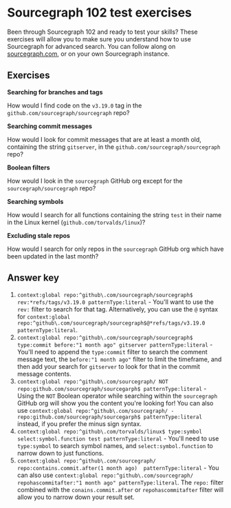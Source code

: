 # Sourcegraph 102 test exercises

Been through Sourcegraph 102 and ready to test your skills? These exercises will allow you to make sure you understand how to use Sourcegraph for advanced search. You can follow along on [sourcegraph.com](https://sourcegraph.com/search), or on your own Sourcegraph instance. 

## Exercises

**Searching for branches and tags**

How would I find code on the `v3.19.0` tag in the `github.com/sourcegraph/sourcegraph` repo?

**Searching commit messages**

How would I look for commit messages that are at least a month old, containing the string `gitserver`, in the `github.com/sourcegraph/sourcegraph` repo?

**Boolean filters**

How would I look in the `sourcegraph` GitHub org except for the `sourcegraph/sourcegraph` repo?

**Searching symbols**

How would I search for all functions containing the string `test` in their name in the Linux kernel (`github.com/torvalds/linux`)?

**Excluding stale repos**

How would I search for only repos in the `sourcegraph` GitHub org which have been updated in the last month?

## Answer key

1. `context:global repo:^github\.com/sourcegraph/sourcegraph$ rev:*refs/tags/v3.19.0 patternType:literal` - You'll want to use the `rev:` filter to search for that tag. Alternatively, you can use the `@` syntax for `context:global repo:^github\.com/sourcegraph/sourcegraph$@*refs/tags/v3.19.0 patternType:literal`.
2. `context:global repo:^github\.com/sourcegraph/sourcegraph$ type:commit before:"1 month ago" gitserver patternType:literal` - You'll need to append the `type:commit` filter to search the comment message text, the `before:"1 month ago"` filter to limit the timeframe, and then add your search for `gitserver` to look for that in the commit message contents. 
3. `context:global repo:^github\.com/sourcegraph/ NOT repo:github.com/sourcegraph/sourcegarph$ patternType:literal` - Using the `NOT` Boolean operator while searching within the `sourcegraph` GitHub org will show you the content you're looking for! You can also use `context:global repo:^github\.com/sourcegraph/ -repo:github.com/sourcegraph/sourcegarph$ patternType:literal` instead, if you prefer the minus sign syntax.
4. `context:global repo:^github\.com/torvalds/linux$ type:symbol select:symbol.function test patternType:literal` - You'll need to use `type:symbol` to search symbol names, and `select:symbol.function` to narrow down to just functions.
5. `context:global repo:^github\.com/sourcegraph/ repo:contains.commit.after(1 month ago)  patternType:literal` - You can also use `context:global repo:^github\.com/sourcegraph/ repohascommitafter:"1 month ago" patternType:literal`. The `repo:` filter combined with the `conains.commit.after` or `repohascommitafter` filter will allow you to narrow down your result set.
